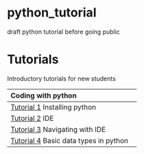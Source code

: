 # python_tutorial
draft python tutorial before going public

# Tutorials
Introductory tutorials for new students 

|Coding with python <img width=128/>|                                                   
| ---- |  
| [Tutorial 1](https://github.com/bmd-lab/python_tutorial/wiki/tutorial-1) Installing python | 
| [Tutorial 2](https://github.com/bmd-lab/python_tutorial/wiki/tutorial-2) IDE |
| [Tutorial 3](https://github.com/bmd-lab/python_tutorial/wiki/tutorial-3) Navigating with IDE|
| [Tutorial 4](https://github.com/bmd-lab/python_tutorial/wiki/tutorial-4) Basic data types in python |
